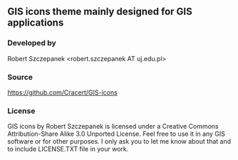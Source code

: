 ## GIS icons theme mainly designed for GIS applications

### Developed by

Robert Szczepanek <robert.szczepanek AT uj.edu.pl>

### Source

<https://github.com/Cracert/GIS-icons>

### License

GIS icons by Robert Szczepanek is licensed under a
Creative Commons Attribution-Share Alike 3.0 Unported License.
Feel free to use it in any GIS software or for other purposes.
I only ask you to let me know about that and to include
LICENSE.TXT file in your work.
